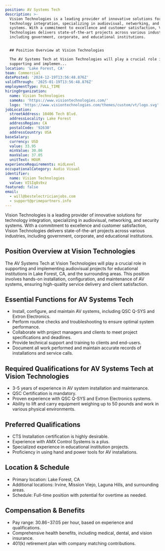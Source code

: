 ```yaml
---
position: AV Systems Tech
description: >-
  Vision Technologies is a leading provider of innovative solutions for
  technology integration, specializing in audiovisual, networking, and security
  systems. With a commitment to excellence and customer satisfaction, Vision
  Technologies delivers state-of-the-art projects across various industries,
  including government, corporate, and educational institutions.


  ## Position Overview at Vision Technologies

  The AV Systems Tech at Vision Technologies will play a crucial role in
  supporting and implemen...
location: 'Lake Forest, CA'
team: Commercial
datePosted: '2024-12-19T13:56:48.876Z'
validThrough: '2025-01-19T13:56:48.876Z'
employmentType: FULL_TIME
hiringOrganization:
  name: Vision Technologies
  sameAs: 'https://www.visiontechnologies.com/'
  logo: 'https://www.visiontechnologies.com/themes/custom/vt/logo.svg'
jobLocation:
  streetAddress: 10406 Tech Blvd.
  addressLocality: Lake Forest
  addressRegion: CA
  postalCode: '92630'
  addressCountry: USA
baseSalary:
  currency: USD
  value: 33.95
  minValue: 30.86
  maxValue: 37.05
  unitText: HOUR
experienceRequirements: midLevel
occupationalCategory: Audio Visual
identifier:
  name: Vision Technologies
  value: VISIq8s9xz
featured: false
email:
  - will@bestelectricianjobs.com
  - support@primepartners.info
---
```




Vision Technologies is a leading provider of innovative solutions for technology integration, specializing in audiovisual, networking, and security systems. With a commitment to excellence and customer satisfaction, Vision Technologies delivers state-of-the-art projects across various industries, including government, corporate, and educational institutions.

## Position Overview at Vision Technologies
The AV Systems Tech at Vision Technologies will play a crucial role in supporting and implementing audiovisual projects for educational institutions in Lake Forest, CA, and the surrounding areas. This position involves hands-on installation, configuration, and maintenance of AV systems, ensuring high-quality service delivery and client satisfaction.

## Essential Functions for AV Systems Tech
- Install, configure, and maintain AV systems, including QSC Q-SYS and Extron Electronics.
- Perform routine checks and troubleshooting to ensure optimal system performance.
- Collaborate with project managers and clients to meet project specifications and deadlines.
- Provide technical support and training to clients and end-users.
- Document all work performed and maintain accurate records of installations and service calls.

## Required Qualifications for AV Systems Tech at Vision Technologies
- 3-5 years of experience in AV system installation and maintenance.
- QSC Certification is mandatory.
- Proven experience with QSC Q-SYS and Extron Electronics systems.
- Ability to lift and carry equipment weighing up to 50 pounds and work in various physical environments.

## Preferred Qualifications
- CTS Installation certification is highly desirable.
- Experience with AMX Control Systems is a plus.
- Specialized experience in educational institution projects.
- Proficiency in using hand and power tools for AV installations.

## Location & Schedule
- Primary location: Lake Forest, CA
- Additional locations: Irvine, Mission Viejo, Laguna Hills, and surrounding areas.
- Schedule: Full-time position with potential for overtime as needed.

## Compensation & Benefits
- Pay range: $30.86-$37.05 per hour, based on experience and qualifications.
- Comprehensive health benefits, including medical, dental, and vision insurance.
- 401(k) retirement plan with company matching contributions.
